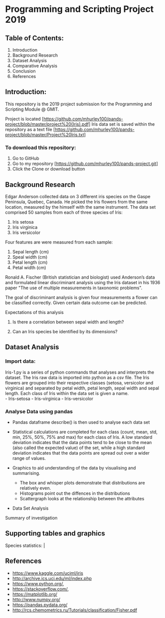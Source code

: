 # Programming and Scripting Project 2019

## Table of Contents:

1.   Introduction
2.   Background Research
3.   Dataset Analysis
4.   Comparative Analysis
5.   Conclusion
6.   References

## Introduction:
This repository is the 2019 project submission for the Programming and Scripting Module @ GMIT.

Project is located [https://github.com/mhurley100/pands-project/blob/master/project%20(Iris).pdf]
Iris data set is saved within the repository as a text file [https://github.com/mhurley100/pands-project/blob/master/Project%20Iris.txt]
      
### To download this repository:

1. Go to GitHub
2. Go to my repository [https://github.com/mhurley100/pands-project.git]
3. Click the Clone or download button

## Background Research
Edgar Anderson collected data on 3 different iris species on the Gaspe Peninsula, Quebec, Canada.
He picked the Iris flowers from the same location, measured by the himself with the same instrument.
The data set comprised 50 samples from each of three species of Iris:
1. Iris setosa
2. Iris virginica
3. Iris versicolor

Four features are were measured from each sample:
1. Sepal length (cm)
2. Speal width (cm)
3. Petal length (cm)
4. Petal width (cm) 

Ronald A. Fischer (British statistician and biologist) used Anderson’s data and formulated linear discriminant analysis using the Iris dataset in his 1936 paper "The use of multiple measurements in taxonomic problems". 

The goal of discriminant analysis is given four measurements a flower can be classified correctly. Given certain data outcome can be predicted.

Expectations of this analysis

1. Is there a correlation between sepal width and length?

2. Can an Iris species be identified by its dimensions?

## Dataset Analysis

### Import data:
Iris-1.py is a series of python commands that analyses and interprets the dataset.  The Iris raw data is imported into python as a csv file.  The Iris flowers are grouped into their respective classes (setosa, versicolor and virginica) and separated by petal width, petal length, sepal width and sepal length.  Each class of Iris within the data set is given a name.  
    - Iris-setosa
    - Iris-virginica
    - Iris-versicolor

### Analyse Data using pandas
- Pandas dataframe describe() is then used to analyse each data set
- Statistical calculations are completed for each class (count, mean, std, min, 25%, 50%, 75% and max) for each class of Iris.
A low standard deviation indicates that the data points tend to be close to the mean (also called the expected value) of the set, while a high standard deviation indicates that the data points are spread out over a wider range of values.

- Graphics to aid understanding of the data by visualising and summarising.
    - The box and whisper plots demonstrate that distributions are relatively even.
    - Histograms point out the diffences in the distributions
    - Scattergraph looks at the relationship between the attributes

- Data Set Analysis

Summary of investigation
## Supporting tables and graphics
 Species statistics:      |
##  References

- https://www.kaggle.com/uciml/iris
- http://archive.ics.uci.edu/ml/index.php
- https://www.python.org/,
- https://stackoverflow.com/,
- https://matplotlib.org/
- http://www.numpy.org/
- https://pandas.pydata.org/
- http://rcs.chemometrics.ru/Tutorials/classification/Fisher.pdf